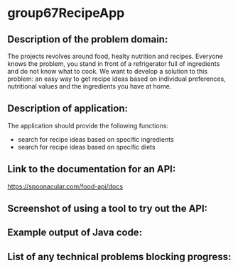 # group67RecipeApp

## Description of the problem domain:
The projects revolves around food, healty nutrition and recipes.
Everyone knows the problem, you stand in front of a refrigerator full of ingredients and do not know what to cook.
We want to develop a solution to this problem: an easy way to get recipe ideas based on individual preferences, nutritional values and the ingredients you have at home.

## Description of application:
The application should provide the following functions:
* search for recipe ideas based on specific ingredients
* search for recipe ideas based on specific diets

## Link to the documentation for an API:
https://spoonacular.com/food-api/docs

## Screenshot of using a tool to try out the API:

## Example output of Java code:

## List of any technical problems blocking progress:
